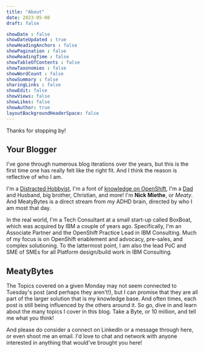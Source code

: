 ```yaml
---
title: "About"
date: 2023-05-08
draft: false

showDate : false
showDateUpdated : true
showHeadingAnchors : false
showPagination : false
showReadingTime : false
showTableOfContents : false
showTaxonomies : false
showWordCount : false
showSummary : false
sharingLinks : false
showEdit: false
showViews: false
showLikes: false
showAuthor: true
layoutBackgroundHeaderSpace: false
---
```


Thanks for stopping by!

## Your Blogger

I've gone through numerous blog iterations over the years, but this is the first time one has really felt like the right fit. And I think the reason is reflective of who I am.

I'm a [Distracted Hobbyist](https://distractedhobbyists.com), I'm a font of [knowledge on OpenShift](https://openshift.blog), I'm a [Dad](https://yalls.dad) and Husband, big brother, Christian, and more! I'm **Nick Miethe**, or *Meaty*. And MeatyBytes is a direct stream from my ADHD brain, directed by who I am most that day.

In the real world, I'm a Tech Consultant at a small start-up called BoxBoat, which was acquired by IBM a couple of years ago. Specifically, I'm an Associate Partner and the OpenShift Practice Lead in IBM Consulting. Much of my focus is on OpenShift enablement and advocacy, pre-sales, and complex solutioning. To the lattermost point, I am also the lead PoC and SME of SMEs for all Platform design/build work in IBM Consulting.

## MeatyBytes

The Topics covered on a given Monday may not seem connected to Tuesday's post (and perhaps they aren't!), but I can promise that they are all part of the larger solution that is my knowledge base. And often times, each post is still being influenced by the others around it. So go, dive in and learn about the many topics I cover in this blog. Take a Byte, or 10 million, and tell me what you think!

And please do consider a connect on LinkedIn or a message through here, or even shoot me an email. I'd love to chat and network with anyone interested in anything that would've brought you here!
